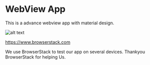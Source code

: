 WebView App
===========

This is a advance webview app with material design. 

![alt text](https://camo.githubusercontent.com/80a2b258c6add2bd12af5f64f11151e4c4c3abd7/68747470733a2f2f643938623874316e6e756c6b352e636c6f756466726f6e742e6e65742f70726f64756374696f6e2f696d616765732f6c61796f75742f6c6f676f2d6865616465722e706e673f31343639303034373830)

https://www.browserstack.com

We use BrowserStack to test our app on several devices. Thankyou BrowserStack for helping Us.
